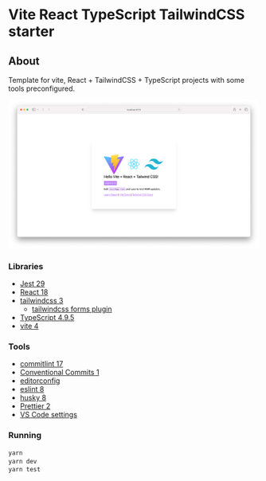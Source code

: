 # Vite React TypeScript TailwindCSS starter

## About

Template for vite, React + TailwindCSS + TypeScript projects with some tools preconfigured.

![Screenshot](assets/screenshot.png)

### Libraries

- [Jest 29](https://jestjs.io/)
- [React 18](https://reactjs.org/)
- [tailwindcss 3](https://tailwindcss.com/)
  - [tailwindcss forms plugin](https://tailwindcss-forms.vercel.app/)
- [TypeScript 4.9.5](https://www.typescriptlang.org/)
- [vite 4](https://vitejs.dev/)

### Tools

- [commitlint 17](https://commitlint.js.org)
- [Conventional Commits 1](https://www.conventionalcommits.org)
- [editorconfig](https://editorconfig.org/)
- [eslint 8](https://eslint.org/)
- [husky 8](https://typicode.github.io/husky/#/)
- [Prettier 2](https://prettier.io/)
- [VS Code settings](https://code.visualstudio.com/)

### Running

```bash
yarn
yarn dev
yarn test
```
